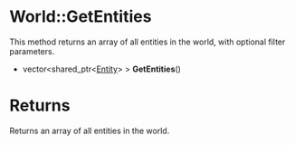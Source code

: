 # World::GetEntities

This method returns an array of all entities in the world, with optional filter parameters.

- vector<shared_ptr<[Entity](Entity.md)> > **GetEntities**()

# Returns

Returns an array of all entities in the world.
